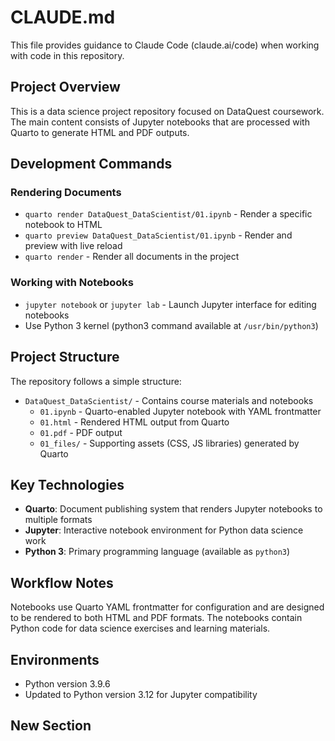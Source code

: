 # CLAUDE.md

This file provides guidance to Claude Code (claude.ai/code) when working with code in this repository.

## Project Overview

This is a data science project repository focused on DataQuest coursework. The main content consists of Jupyter notebooks that are processed with Quarto to generate HTML and PDF outputs.

## Development Commands

### Rendering Documents
- `quarto render DataQuest_DataScientist/01.ipynb` - Render a specific notebook to HTML
- `quarto preview DataQuest_DataScientist/01.ipynb` - Render and preview with live reload
- `quarto render` - Render all documents in the project

### Working with Notebooks
- `jupyter notebook` or `jupyter lab` - Launch Jupyter interface for editing notebooks
- Use Python 3 kernel (python3 command available at `/usr/bin/python3`)

## Project Structure

The repository follows a simple structure:
- `DataQuest_DataScientist/` - Contains course materials and notebooks
  - `01.ipynb` - Quarto-enabled Jupyter notebook with YAML frontmatter
  - `01.html` - Rendered HTML output from Quarto
  - `01.pdf` - PDF output
  - `01_files/` - Supporting assets (CSS, JS libraries) generated by Quarto

## Key Technologies

- **Quarto**: Document publishing system that renders Jupyter notebooks to multiple formats
- **Jupyter**: Interactive notebook environment for Python data science work
- **Python 3**: Primary programming language (available as `python3`)

## Workflow Notes

Notebooks use Quarto YAML frontmatter for configuration and are designed to be rendered to both HTML and PDF formats. The notebooks contain Python code for data science exercises and learning materials.

## Environments

- Python version 3.9.6
- Updated to Python version 3.12 for Jupyter compatibility

## New Section
